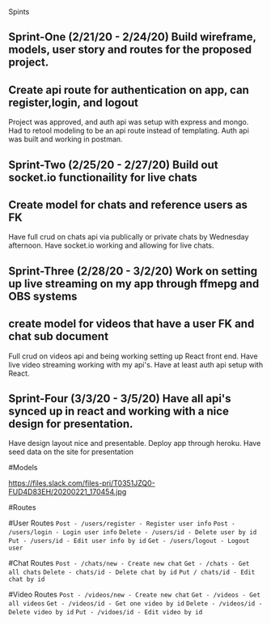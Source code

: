 Spints

Sprint-One (2/21/20 - 2/24/20)
Build wireframe, models, user story and routes for the proposed project.
-
Create api route for authentication on app, can register,login, and logout
-
Project was approved, and auth api was setup with express and mongo. Had to retool modeling to be an api route instead of templating. Auth api was built and working in postman.

Sprint-Two (2/25/20 - 2/27/20)
Build out socket.io functionaility for live chats
-
Create model for chats and reference users as FK 
-
Have full crud on chats api via publically or private chats by Wednesday afternoon. Have socket.io working and allowing for live chats.

Sprint-Three (2/28/20 - 3/2/20)
Work on setting up live streaming on my app through ffmepg and OBS systems
-
create model for videos that have a user FK and chat sub document
-
Full crud on videos api and being working setting up React front end. Have live video streaming working with my api's. Have at least auth api setup with React. 



Sprint-Four (3/3/20 - 3/5/20)
Have all api's synced up in react and working with a nice design for presentation.
-
Have design layout nice and presentable. Deploy app through heroku. Have seed data on the site for presentation 


#Models 

https://files.slack.com/files-pri/T0351JZQ0-FUD4D83EH/20200221_170454.jpg




#Routes


#User Routes
`Post - /users/register - Register user info`
`Post - /users/login - Login user info`
`Delete - /users/id - Delete user by id`
`Put - /users/id - Edit user info by id`
`Get - /users/logout - Logout user`





#Chat Routes 
`Post - /chats/new - Create new chat`
`Get - /chats - Get all chats` 
`Delete - chats/id - Delete chat by id`
`Put / chats/id - Edit chat by id`





#Video Routes
`Post - /videos/new - Create new chat`
`Get - /videos - Get all videos` 
`Get - /videos/id - Get one video by id` 
`Delete - /videos/id - Delete video by id`
`Put - /vidoes/id - Edit video by id`


